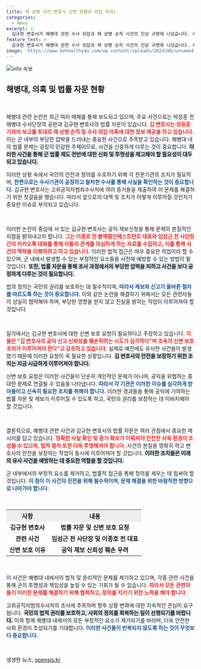 ```yaml
---
title: 채 상병 사건 변호사 신변 위협과 외압 우려!
categories:
  - News
excerpt: >
  김규현 변호사가 해병대 관련 수사 외압과 채 상병 순직 사건의 진상 규명에 나섰습니다. 시민단체들은 그의 신변 보호를 요청하며, 정치적 음해 시도에 대응하고 있습니다. 과연 김 변호사의 신고가 이 사건에 어떤 변화를 가져올까요?
feature_text: >
  김규현 변호사가 해병대 관련 수사 외압과 채 상병 순직 사건의 진상 규명에 나섰습니다. 시민단체들은 그의 신변 보호를 요청하며, 정치적 음해 시도에 대응하고 있습니다. 과연 김 변호사의 신고가 이 사건에 어떤 변화를 가져올까요?
image: 'https://www.behealthy4u.com/wp-content/uploads/2024/06/unnamed-file.png'
---
```


<p><img src="https://www.behealthy4u.com/wp-content/uploads/2024/06/unnamed-file.png" alt="info 속보" /></p>

<h2 data-ke-size="size26">해병대, 의혹 및 법률 자문 현황</h2>

<p data-ke-size="size16">&nbsp;</p>

<p>해병대 관련 논란은 최근 여러 매체를 통해 보도되고 있으며, 주요 사건으로는 박정훈 전 해병대 수사단장의 공판과 김규현 변호사의 법률 자문이 있습니다. <b><span style="color: #ee2323;">김 변호사는 성동훈 기자의 보고를 토대로 채 상병 순직 및 수사 외압 의혹에 대한 정보 제공을 하고 있습니다.</span></b> 이는 군 내부의 부당한 압박을 드러내는 중요한 사건으로 주목받고 있습니다. 해병대 내의 법률 문제는 굉장히 민감한 주제이므로, 사건을 신중하게 다루는 것이 중요합니다. <b><span style="background-color: #21538527;">이러한 사건을 통해 군 법률 제도 전반에 대한 신뢰 및 투명성을 제고해야 할 필요성이 대두되고 있습니다.</span></b> </p>

<p>이러한 상황 속에서 국민의 안전과 정의를 수호하기 위해 각 전문기관의 조치가 필요하며, <b><span style="color: #1a5490;">한편으로는 수사기관이 공정하고 철저한 수사를 통해 사실을 확인하는 것이 중요합니다.</span></b> 김규현 변호사는 고위공직자범죄수사처에 여러 증거들을 제출하여 이 문제를 해결하기 위한 첫걸음을 뗐습니다. 따라서 앞으로의 대책 및 조치가 어떻게 이루어질 것인지가 중요한 이슈로 부각되고 있습니다.</p>

<p data-ke-size="size16">&nbsp;</p>

<p>이러한 논란의 중심에 서 있는 김규현 변호사는 공익 제보신청을 통해 문제의 본질적인 지점을 밝혀내고자 합니다. <b><span style="color: #ee2323;">그는 이종호 전 블랙펄인베스트먼트 대표와 임성근 전 사단장 간의 카카오톡 대화를 통해 이들의 관계를 의심하게 하는 자료를 수집하고, 이를 통해 사건의 맥락을 이해하려고 하고 있습니다.</span></b> 이러한 법적 접근은 매우 중요한 작업이라 할 수 있으며, 군 내에서 발생할 수 있는 부정적인 요소들을 사전에 예방할 수 있는 방법이 될 것입니다. <b><span style="background-color: #21538527;">또한, 법률 자문을 통해 조사 과정에서의 부당한 압력을 피하고 사건을 보다 공정하게 다루는 것이 필요합니다.</span></b> </p>

<p>법의 정의는 국민의 권리를 보호하는 데 필수적이며, <b><span style="color: #1a5490;">따라서 제보와 신고가 올바른 절차를 따르도록 하는 것이 중요합니다.</span></b> 이와 같은 논란을 해결하기 위해서는 모든 관련자들이 성실히 협력해야 하며, 부당한 영향을 받지 않고 진실을 밝히는 작업이 이루어져야 할 것입니다.</p>

<p data-ke-size="size16">&nbsp;</p>

<p>일각에서는 김규현 변호사에 대한 신변 보호 요청이 필요하다고 주장하고 있습니다. <b><span style="color: #ee2323;">이들은 “김 변호사의 공익 신고 신뢰성을 훼손하려는 시도가 심각하다”며 조속히 신변 보호 조치가 이루어져야 한다”고 강조하고 있습니다.</span></b> 실제로 예전에도 유사한 사건들이 발생했기 때문에 이러한 요청이 꼭 필요한 상황입니다. <b><span style="background-color: #21538527;">김 변호사의 안전을 보장하기 위한 조치는 지금 시급하게 이루어져야 합니다.</span></b></p>

<p>신변 보호 요청은 이러한 사건들이 단순히 개인적인 문제가 아니며, 공익을 위협하는 중대한 문제로 연결될 수 있음을 나타냅니다. <b><span style="color: #1a5490;">따라서 각 기관은 이러한 이슈를 심각하게 받아들이고 신속히 필요한 조치를 취해야 합니다.</span></b> 이러한 경과들을 통해 공익에 기여하는 법률 자문 및 제보가 이루어질 수 있도록 하고, 국민의 권리를 보장하는 데 이바지해야 할 것입니다.</p>

<p data-ke-size="size16">&nbsp;</p>

<p>결론적으로, 해병대 관련 사건과 김규현 변호사의 법률 자문은 여러 관점에서 중요한 메시지를 담고 있습니다. <b><span style="color: #ee2323;">정확한 사실 확인 및 증거 확보가 이뤄져야 안전한 사회 환경이 조성될 수 있으며, 법적 절차 또한 더욱 투명해져야 합니다.</span></b> 사건의 본질을 명확히 하고 변호사의 안전을 보장하는 작업이 동시에 이루어져야 할 것입니다. <b><span style="background-color: #21538527;">이러한 조치들은 미래의 유사 사건을 예방하는 데 중요한 역할을 할 것입니다.</span></b> </p>

<p>군 내부에서의 부정적 요소를 제거하고, 법률적 접근을 통해 정의를 세우는 데 힘써야 할 것입니다. <b><span style="color: #1a5490;">이 점이 이 사건의 진전을 위해 필수적이며, 문제 해결을 위한 바람직한 방향으로 나아가야 합니다.</span></b></p>

<p data-ke-size="size16">&nbsp;</p>

<table style="width: 100%; border-collapse: collapse;">
    <tr>
        <th style="text-align: center; background-color: #eeeeee;">사항</th>
        <th style="text-align: center; background-color: #eeeeee;">내용</th>
    </tr>
    <tr>
        <td style="text-align: center; height: 17px;"><b>김규현 변호사</b></td>
        <td style="text-align: center; height: 17px;"><b>법률 자문 및 신변 보호 요청</b></td>
    </tr>
    <tr>
        <td style="text-align: center; height: 17px;"><b>관련 사건</b></td>
        <td style="text-align: center; height: 17px;"><b>임성근 전 사단장 및 이종호 전 대표</b></td>
    </tr>
    <tr>
        <td style="text-align: center; height: 17px;"><b>신변 보호 이유</b></td>
        <td style="text-align: center; height: 17px;"><b>공익 제보 신뢰성 훼손 우려</b></td>
    </tr>
</table>

<p data-ke-size="size16">&nbsp;</p>

<p>이 사건은 해병대 내에서의 법적 및 윤리적인 문제를 제기하고 있으며, 각종 관련 사건을 통해 군의 투명성과 책임성을 높일 수 있는 기회가 될 수 있습니다. <b><span style="color: #ee2323;">따라서 모든 관련자들이 이러한 문제를 해결하기 위해 협력하고, 정의를 지키기 위한 노력을 해야 합니다.</span></b> </p>

<p>고위공직자범죄수사처의 조사에 주목하며 향후 상황 변화에 대한 지속적인 관심이 요구됩니다. <b><span style="background-color: #21538527;">국민의 법적 권리를 보호하고, 사회의 정의를 회복하는 일이 선행되기를 바랍니다.</span></b> 이와 함께 해병대 내에서의 모든 부정적인 요소가 제거되기를 바라며, 더욱 안전한 사회 환경이 조성되기를 기대합니다. <b><span style="color: #1a5490;">이러한 사건들이 반복되지 않도록 하는 것이 무엇보다 중요합니다.</span></b></p>

<p data-ke-size="size16">&nbsp;</p>
생생한 뉴스, <a href="https://opensis.kr" rel="dofollow">opensis.kr</a>


